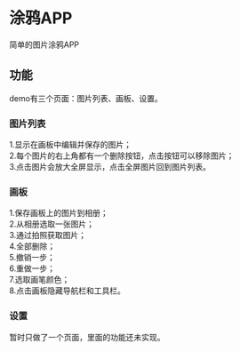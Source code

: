 # 涂鸦APP
简单的图片涂鸦APP

## 功能
demo有三个页面：图片列表、画板、设置。

### 图片列表
1.显示在画板中编辑并保存的图片；<br>
2.每个图片的右上角都有一个删除按钮，点击按钮可以移除图片；<br>
3.点击图片会放大全屏显示，点击全屏图片回到图片列表。

### 画板
1.保存画板上的图片到相册；<br>
2.从相册选取一张图片；<br>
3.通过拍照获取图片；<br>
4.全部删除；<br>
5.撤销一步；<br>
6.重做一步；<br>
7.选取画笔颜色；<br>
8.点击画板隐藏导航栏和工具栏。

### 设置
暂时只做了一个页面，里面的功能还未实现。
